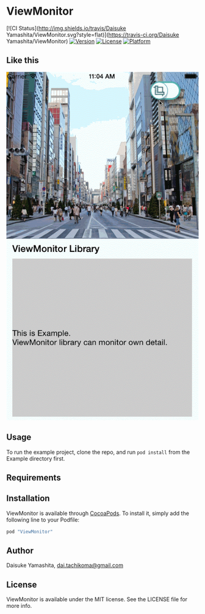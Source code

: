 # ViewMonitor

[![CI Status](http://img.shields.io/travis/Daisuke Yamashita/ViewMonitor.svg?style=flat)](https://travis-ci.org/Daisuke Yamashita/ViewMonitor)
[![Version](https://img.shields.io/cocoapods/v/ViewMonitor.svg?style=flat)](http://cocoapods.org/pods/ViewMonitor)
[![License](https://img.shields.io/cocoapods/l/ViewMonitor.svg?style=flat)](http://cocoapods.org/pods/ViewMonitor)
[![Platform](https://img.shields.io/cocoapods/p/ViewMonitor.svg?style=flat)](http://cocoapods.org/pods/ViewMonitor)

## Like this

![demo](assets/demo.gif)

## Usage

To run the example project, clone the repo, and run `pod install` from the Example directory first.

## Requirements

## Installation

ViewMonitor is available through [CocoaPods](http://cocoapods.org). To install
it, simply add the following line to your Podfile:

```ruby
pod "ViewMonitor"
```

## Author

Daisuke Yamashita, dai.tachikoma@gmail.com

## License

ViewMonitor is available under the MIT license. See the LICENSE file for more info.

